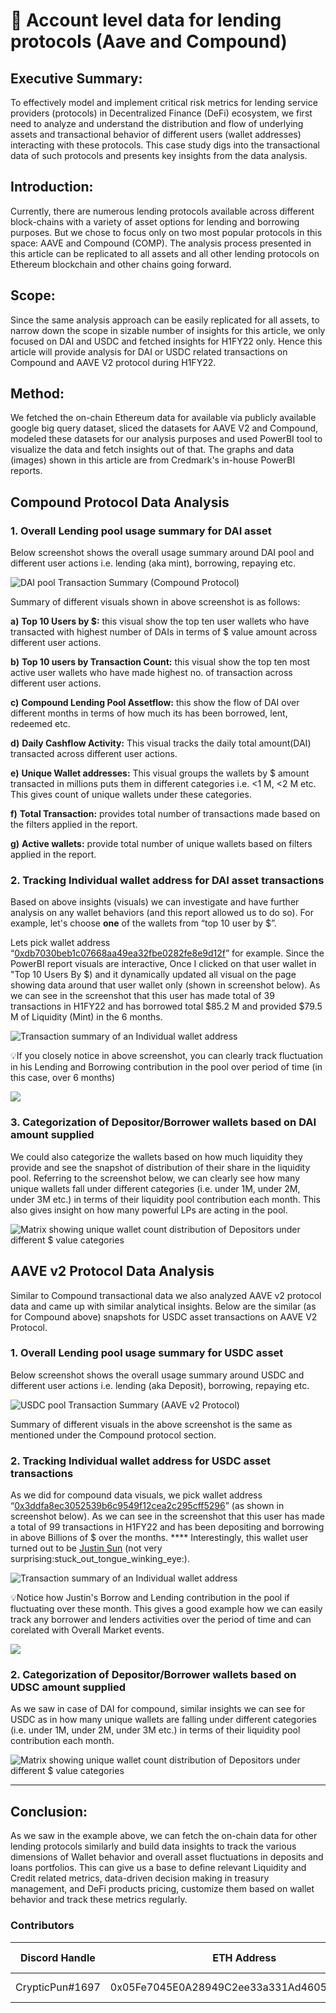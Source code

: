 # 🚀 Account level data for lending protocols (Aave and Compound)

## **Executive Summary:**

To effectively model and implement critical risk metrics for lending service providers (protocols) in Decentralized Finance (DeFi) ecosystem, we first need to analyze and understand the distribution and flow of underlying assets and transactional behavior of different users (wallet addresses) interacting with these protocols. This case study digs into the transactional data of such protocols and presents key insights from the data analysis.

## **Introduction:**

Currently, there are numerous lending protocols available across different block-chains with a variety of asset options for lending and borrowing purposes. But we chose to focus only on two most popular protocols in this space: AAVE and Compound (COMP). The analysis process presented in this article can be replicated to all assets and all other lending protocols on Ethereum blockchain and other chains going forward.

## **Scope:**

Since the same analysis approach can be easily replicated for all assets, to narrow down the scope in sizable number of insights for this article, we only focused on DAI and USDC and fetched insights for H1FY22 only. Hence this article will provide analysis for DAI or USDC related transactions on Compound and AAVE V2 protocol during H1FY22.

## **Method:**

We fetched the on-chain Ethereum data for available via publicly available google big query dataset, sliced the datasets for AAVE V2 and Compound, modeled these datasets for our analysis purposes and used PowerBI tool to visualize the data and fetch insights out of that. The graphs and data (images) shown in this article are from Credmark's in-house PowerBI reports.

## **Compound Protocol Data Analysis**

### **1. Overall Lending pool usage summary for DAI asset**

Below screenshot shows the overall usage summary around DAI  pool and different user actions i.e. lending (aka mint), borrowing, repaying etc.

![DAI pool Transaction Summary (Compound Protocol)](<../../../.gitbook/assets/image (6) (1) (1) (1).png>)

Summary of different visuals shown in above screenshot is as follows:

**a)**     **Top 10 Users by $:** this visual show the top ten user wallets who have transacted with highest number of DAIs in terms of $ value amount across different user actions.

**b)**    **Top 10 users by Transaction Count:** this visual show the top ten most active user wallets who have made highest no. of transaction across different user actions.

**c)**    **Compound Lending Pool Assetflow:** this show the flow of DAI over different months in terms of how much its has been borrowed, lent, redeemed etc.

**d)**    **Daily Cashflow Activity:** This visual tracks the daily total amount(DAI) transacted across different user actions.

**e)**     **Unique Wallet addresses:** This visual groups the wallets by $ amount transacted in millions puts them in different categories i.e. <1 M, <2 M etc. This gives count of unique wallets under these categories.

**f)**      **Total Transaction:** provides total number of transactions made based on the filters applied in the report.

**g)**    **Active wallets:** provide total number of unique wallets based on filters applied in the report.

### **2. Tracking Individual wallet address for DAI asset transactions**

Based on above insights (visuals) we can investigate and have further analysis on any wallet behaviors (and this report allowed us to do so). For example, let's choose **one** of the wallets from “top 10 user by $”.&#x20;

Lets pick wallet address “[0xdb7030beb1c07668aa49ea32fbe0282fe8e9d12f](https://etherscan.io/address/0xdb7030beb1c07668aa49ea32fbe0282fe8e9d12f)” for example. Since the PowerBI report visuals are interactive, Once I clicked on that user wallet in "Top 10 Users By $) and it dynamically updated all visual on the page showing data around that user wallet only (shown in screenshot below). As we can see in the screenshot that this user has made total of 39 transactions in H1FY22 and has borrowed total $85.2 M and provided $79.5 M of Liquidity (Mint) in the 6 months.

![Transaction summary of an Individual wallet address](https://lh6.googleusercontent.com/9GjahlbbBLiwL-rtLSsd27msTjFnY3FVGuuQcWmjoAuM9ejAAsPuOydqjOIHYbmNEwfSVB7Kkcbf-vLRHUEqnmC9jMS77i2KP3z48MsLYqcXpHIylZ\_Yo\_Eh6Ab5UHJA6RRsc-Kj)

:bulb:If you closely notice in above screenshot, you can clearly track fluctuation in his Lending and Borrowing contribution in the pool over period of time (in this case, over 6 months)

![](<../../../.gitbook/assets/image (5) (1) (1).png>)

### **3. Categorization of Depositor/Borrower wallets based on DAI amount supplied**

We could also categorize the wallets based on how much liquidity they provide and see the snapshot of distribution of their share in the liquidity pool. Referring to the screenshot below, we can clearly see how many unique wallets fall under different categories (i.e. under 1M, under 2M, under 3M etc.) in terms of their liquidity pool contribution each month. This also gives insight on how many powerful LPs are acting in the pool.

![Matrix showing unique wallet count distribution of Depositors under different $ value categories](https://lh6.googleusercontent.com/G4uRWpC0BuqWi\_o4LYe2QXdAAK2rFry89NyGNgjJv-ENT7vYrfD-X-9lXrBnbHeJWTpU0GcwRw-2cGHp2PhIKt3p3cktvudVXvwYu3hGgvpVogTUcyd1pwz0am6QS4SYlI0MHiQR)



## **AAVE v2 Protocol Data Analysis**

Similar to Compound transactional data we also analyzed AAVE v2 protocol data and came up with similar analytical insights. Below are the similar (as for Compound above) snapshots for USDC asset transactions on AAVE V2 Protocol.

### **1. Overall Lending pool usage summary for USDC asset**

Below screenshot shows the overall usage summary around USDC and different user actions i.e. lending (aka Deposit), borrowing, repaying etc.

![USDC pool Transaction Summary (AAVE v2 Protocol)](https://lh4.googleusercontent.com/13XfwWxqWA5Dl85vCKTkybZFwYJpZLklF9r5Xue0UZyT6L-07xBCAsutqQUufn-EJ50N\_RsN\_qbMuHRyWsbnpXxZuvMdzCPYiq4YBwwdw7d7Hf7DO5NVo\_jvp2LyIchFvLbzQ9wC)

Summary of different visuals in the above screenshot is the same as mentioned under the Compound protocol section.

### **2. Tracking Individual wallet address for USDC asset transactions**

As we did for compound data visuals, we pick wallet address “[0x3ddfa8ec3052539b6c9549f12cea2c295cff5296](https://etherscan.io/address/0x3ddfa8ec3052539b6c9549f12cea2c295cff5296)” (as shown in screenshot below). As we can see in the screenshot that this user has made a total of 99 transactions in H1FY22 and has been depositing and borrowing in above Billions of $ over the months. **** Interestingly, this wallet user turned out to be [Justin Sun](https://twitter.com/justinsuntron) (not very surprising:stuck\_out\_tongue\_winking\_eye:).

![Transaction summary of an Individual wallet address](https://lh3.googleusercontent.com/lO0kXHvQVsibKtxT2Kw80AKB2cerYWTFgrkY7J3TsJsIgbNebQsG-iIUjv2S1nJq8HSBUAZGYa-A98JvzmfWv3JDwYwkpofn8DscXQzSERersvODGQa5HbHmKC18O9Ct6d4B\_sN1)

:bulb:Notice how Justin's Borrow and Lending contribution in the pool if fluctuating over these month. This gives a good example how we can easily track any borrower and lenders activities over the period of time and can corelated with Overall Market events.

![](<../../../.gitbook/assets/image (4) (1).png>)

### **2. Categorization of Depositor/Borrower wallets based on UDSC amount supplied**

As we saw in case of DAI for compound, similar insights we can see for USDC as in how many unique wallets are falling under different categories (i.e. under 1M, under 2M, under 3M etc.) in terms of their liquidity pool contribution each month.

![Matrix showing unique wallet count distribution of Depositors under different $ value categories](https://lh5.googleusercontent.com/S272KYsCV13cHrv3G1uquol9C\_nQrH0DFP74qdeZqE81Q\_2BnmVY6Xq3WXcCTQVlCh-AnW1DSwiyCL7jqaaHCjFu2AusXVI9bon\_a7ul8GueKR1awScHclqZmuPrFCmvp6WA-mXS)

****

## **Conclusion:**

As we saw in the example above, we can fetch the on-chain data for other lending protocols similarly and build data insights to track the various dimensions of Wallet behavior and overall asset fluctuations in deposits and loans portfolios. This can give us a base to define relevant Liquidity and Credit related metrics, data-driven decision making in treasury management, and DeFi products pricing, customize them based on wallet behavior and track these metrics regularly.



### **Contributors**

| Discord Handle  | ETH Address                                | Reward           | Version History  |
| --------------- | ------------------------------------------ | ---------------- | ---------------- |
| CrypticPun#1697 | 0x05Fe7045E0A28949C2ee33a331Ad4605DE455F95 | 0 CMK (internal) | Original version |
